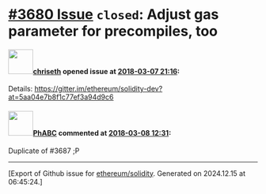 # [\#3680 Issue](https://github.com/ethereum/solidity/issues/3680) `closed`: Adjust gas parameter for precompiles, too

#### <img src="https://avatars.githubusercontent.com/u/9073706?v=4" width="50">[chriseth](https://github.com/chriseth) opened issue at [2018-03-07 21:16](https://github.com/ethereum/solidity/issues/3680):

Details: https://gitter.im/ethereum/solidity-dev?at=5aa04e7b8f1c77ef3a94d9c6

#### <img src="https://avatars.githubusercontent.com/u/9306422?u=1ee0832782f26ad5ac8b39a4b47d37893098a2af&v=4" width="50">[PhABC](https://github.com/PhABC) commented at [2018-03-08 12:31](https://github.com/ethereum/solidity/issues/3680#issuecomment-371473757):

Duplicate of #3687 ;P


-------------------------------------------------------------------------------



[Export of Github issue for [ethereum/solidity](https://github.com/ethereum/solidity). Generated on 2024.12.15 at 06:45:24.]
